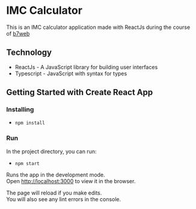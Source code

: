 # IMC Calculator

This is an IMC calculator application made with ReactJs during the course of [b7web](https://www.b7web.com.br)

## Technology
* ReactJs - A JavaScript library for building user interfaces
* Typescript - JavaScript with syntax for types

## Getting Started with Create React App

### Installing

* `npm install`

### Run

In the project directory, you can run:

* `npm start`

Runs the app in the development mode.\
Open [http://localhost:3000](http://localhost:3000) to view it in the browser.

The page will reload if you make edits.\
You will also see any lint errors in the console.
